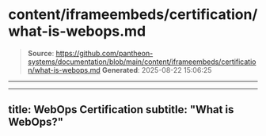 # content/iframeembeds/certification/what-is-webops.md

> **Source**: https://github.com/pantheon-systems/documentation/blob/main/content/iframeembeds/certification/what-is-webops.md
> **Generated**: 2025-08-22 15:06:25

---

---
title: WebOps Certification
subtitle: "What is WebOps?"
---

<Partial file="certification-guide/what-is-webops.md" />
